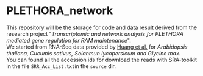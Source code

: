 # PLETHORA_network
This repository will be the storage for code and data result derived from the research project "*Transcriptomic and network analysis for PLETHORA mediated gene regulation for RAM maintenance*".  
We started from RNA-Seq data provided by [Huang et al.](https://doi.org/10.1105/tpc.15.00328) for *Arabidopsis thaliana, Cucumis sativus, Solanmun lycopersicum and Glycine max*.  
You can found all the accession ids for download the reads with SRA-toolkit in the file `SRR_Acc_List.txt`in the `source` dir.

